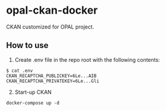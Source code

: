 # opal-ckan-docker
CKAN customized for OPAL project.

## How to use

1. Create .env file in the repo root with the following contents:
```
$ cat .env
CKAN_RECAPTCHA_PUBLICKEY=6Le...AIB
CKAN_RECAPTCHA_PRIVATEKEY=6Le...Gli
```

2. Start-up CKAN
```
docker-compose up -d
```
